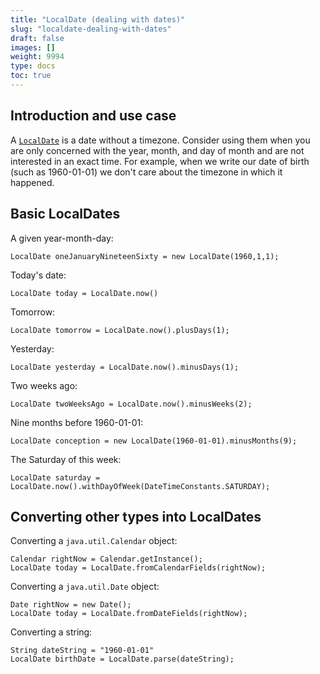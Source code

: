 ```yaml
---
title: "LocalDate (dealing with dates)"
slug: "localdate-dealing-with-dates"
draft: false
images: []
weight: 9994
type: docs
toc: true
---
```


## Introduction and use case
A [`LocalDate`][1] is a date without a timezone. Consider using them when you are only concerned with the year, month, and day of month and are not interested in an exact time. For example, when we write our date of birth (such as 1960-01-01) we don't care about the timezone in which it happened. 

[1]:http://www.joda.org/joda-time/apidocs/org/joda/time/LocalDate.html

## Basic LocalDates

A given year-month-day:

    LocalDate oneJanuaryNineteenSixty = new LocalDate(1960,1,1);

Today's date:

    LocalDate today = LocalDate.now()

Tomorrow:

    LocalDate tomorrow = LocalDate.now().plusDays(1);

Yesterday:

    LocalDate yesterday = LocalDate.now().minusDays(1);

Two weeks ago:

    LocalDate twoWeeksAgo = LocalDate.now().minusWeeks(2);

Nine months before 1960-01-01:

    LocalDate conception = new LocalDate(1960-01-01).minusMonths(9);

The Saturday of this week:

    LocalDate saturday = LocalDate.now().withDayOfWeek(DateTimeConstants.SATURDAY);




## Converting other types into LocalDates
Converting a `java.util.Calendar` object:

    Calendar rightNow = Calendar.getInstance();
    LocalDate today = LocalDate.fromCalendarFields(rightNow);

Converting a `java.util.Date` object:

    Date rightNow = new Date();
    LocalDate today = LocalDate.fromDateFields(rightNow);

Converting a string:

    String dateString = "1960-01-01"
    LocalDate birthDate = LocalDate.parse(dateString);



